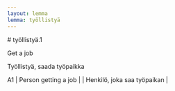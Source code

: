 ```yaml
---
layout: lemma
lemma: työllistyä
---
```


<div class="sense">
# <span class="sensename">työllistyä.1</span>

<span class="description">Get a job</span>



<span class="description">Työllistyä, saada työpaikka</span>

A1 | Person getting a job |   | Henkilö, joka saa työpaikan |  

</div>

